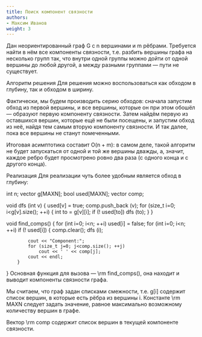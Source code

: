 ```yaml
---
title: Поиск компонент связности
authors:
- Максим Иванов
weight: 3
---
```


Дан неориентированный граф G с n вершинами и m рёбрами. Требуется найти в нём все компоненты связности, т.е. разбить вершины графа на несколько групп так, что внутри одной группы можно дойти от одной вершины до любой другой, а между разными группами — пути не существует.

Алгоритм решения
Для решения можно воспользоваться как обходом в глубину, так и обходом в ширину.

Фактически, мы будем производить серию обходов: сначала запустим обход из первой вершины, и все вершины, которые он при этом обошёл — образуют первую компоненту связности. Затем найдём первую из оставшихся вершин, которые ещё не были посещены, и запустим обход из неё, найдя тем самым вторую компоненту связности. И так далее, пока все вершины не станут помеченными.

Итоговая асимптотика составит O(n + m): в самом деле, такой алгоритм не будет запускаться от одной и той же вершины дважды, а, значит, каждое ребро будет просмотрено ровно два раза (с одного конца и с другого конца).

Реализация
Для реализации чуть более удобным является обход в глубину:

int n;
vector<int> g[MAXN];
bool used[MAXN];
vector<int> comp;
 
void dfs (int v) {
	used[v] = true;
	comp.push_back (v);
	for (size_t i=0; i<g[v].size(); ++i) {
		int to = g[v][i];
		if (! used[to])
			dfs (to);
	}
}
 
void find_comps() {
	for (int i=0; i<n; ++i)
		used[i] = false;
	for (int i=0; i<n; ++i)
		if (! used[i]) {
			comp.clear();
			dfs (i);
 
			cout << "Component:";
			for (size_t j=0; j<comp.size(); ++j)
				cout << ' ' << comp[j];
			cout << endl;
		}
}
Основная функция для вызова — \rm find\_comps(), она находит и выводит компоненты связности графа.

Мы считаем, что граф задан списками смежности, т.е. g[i] содержит список вершин, в которые есть рёбра из вершины i. Константе \rm MAXN следует задать значение, равное максимально возможному количеству вершин в графе.

Вектор \rm comp содержит список вершин в текущей компоненте связности.
